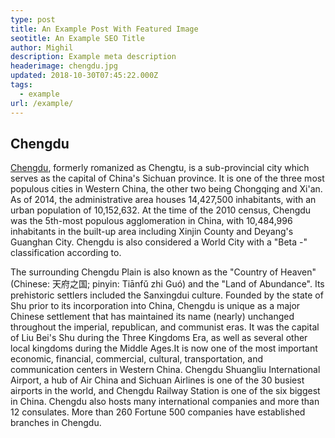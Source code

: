 ```yaml
---
type: post
title: An Example Post With Featured Image
seotitle: An Example SEO Title
author: Mighil
description: Example meta description
headerimage: chengdu.jpg
updated: 2018-10-30T07:45:22.000Z
tags:
  - example
url: /example/
---
```

## Chengdu

[Chengdu](https://mighil.com/expat-life-in-chengdu/), formerly romanized as Chengtu, is a sub-provincial city which serves as the capital of China's Sichuan province. It is one of the three most populous cities in Western China, the other two being Chongqing and Xi'an. As of 2014, the administrative area houses 14,427,500 inhabitants, with an urban population of 10,152,632. At the time of the 2010 census, Chengdu was the 5th-most populous agglomeration in China, with 10,484,996 inhabitants in the built-up area including Xinjin County and Deyang's Guanghan City. Chengdu is also considered a World City with a "Beta -" classification according to.

The surrounding Chengdu Plain is also known as the "Country of Heaven" (Chinese: 天府之国; pinyin: Tiānfǔ zhi Guó) and the "Land of Abundance". Its prehistoric settlers included the Sanxingdui culture. Founded by the state of Shu prior to its incorporation into China, Chengdu is unique as a major Chinese settlement that has maintained its name (nearly) unchanged throughout the imperial, republican, and communist eras. It was the capital of Liu Bei's Shu during the Three Kingdoms Era, as well as several other local kingdoms during the Middle Ages.It is now one of the most important economic, financial, commercial, cultural, transportation, and communication centers in Western China. Chengdu Shuangliu International Airport, a hub of Air China and Sichuan Airlines is one of the 30 busiest airports in the world, and Chengdu Railway Station is one of the six biggest in China. Chengdu also hosts many international companies and more than 12 consulates. More than 260 Fortune 500 companies have established branches in Chengdu.
